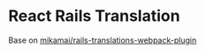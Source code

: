 # React Rails Translation

Base on [mikamai/rails-translations-webpack-plugin](https://github.com/mikamai/rails-translations-webpack-plugin)